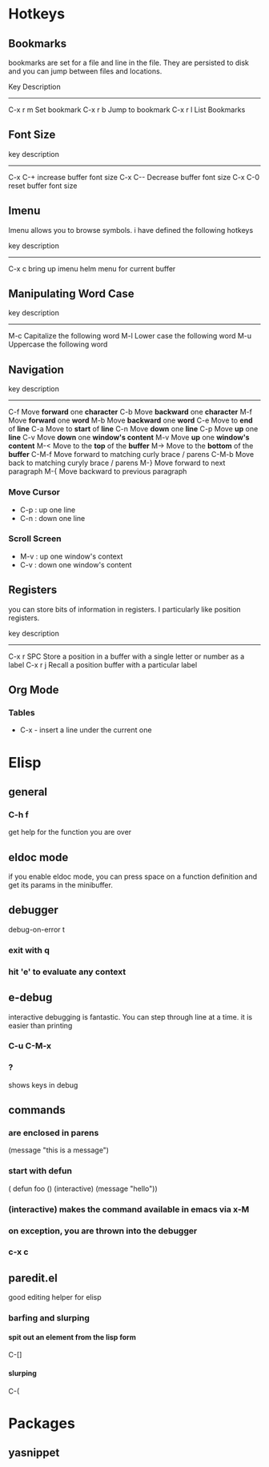 Hotkeys
=======

Bookmarks
---------

bookmarks are set for a file and line in the file. They are persisted to
disk and you can jump between files and locations.

  Key       Description
  --------- ------------------
  C-x r m   Set bookmark
  C-x r b   Jump to bookmark
  C-x r l   List Bookmarks

Font Size
---------

  key       description
  --------- ---------------------------
  C-x C-+   increase buffer font size
  C-x C--   Decrease buffer font size
  C-x C-0   reset buffer font size

Imenu
-----

Imenu allows you to browse symbols. i have defined the following hotkeys

  key     description
  ------- ---------------------------------------------
  C-x c   bring up imenu helm menu for current buffer

Manipulating Word Case
----------------------

  key   description
  ----- -------------------------------
  M-c   Capitalize the following word
  M-l   Lower case the following word
  M-u   Uppercase the following word

Navigation
----------

  key      description
  -------- -----------------------------------------------
  C-f      Move **forward** one **character**
  C-b      Move **backward** one **character**
  M-f      Move **forward** one **word**
  M-b      Move **backward** one **word**
  C-e      Move to **end** of **line**
  C-a      Move to **start** of **line**
  C-n      Move **down** one **line**
  C-p      Move **up** one **line**
  C-v      Move **down** one **window's content**
  M-v      Move **up** one **window's content**
  M-&lt;   Move to the **top** of the **buffer**
  M-&gt;   Move to the **bottom** of the **buffer**
  C-M-f    Move forward to matching curly brace / parens
  C-M-b    Move back to matching curyly brace / parens
  M-}      Move forward to next paragraph
  M-{      Move backward to previous paragraph

### Move Cursor

-   C-p : up one line
-   C-n : down one line

### Scroll Screen

-   M-v : up one window's context
-   C-v : down one window's content

Registers
---------

you can store bits of information in registers. I particularly like
position registers.

  key         description
  ----------- ------------------------------------------------------------------------
  C-x r SPC   Store a position in a buffer with a single letter or number as a label
  C-x r j     Recall a position buffer with a particular label

Org Mode
--------

### Tables

-   C-x - insert a line under the current one

Elisp
=====

general
-------

### C-h f

get help for the function you are over

eldoc mode
----------

if you enable eldoc mode, you can press space on a function definition
and get its params in the minibuffer.

debugger
--------

debug-on-error t

### exit with q

### hit 'e' to evaluate any context

e-debug
-------

interactive debugging is fantastic. You can step through line at a time.
it is easier than printing

### C-u C-M-x

### ?

shows keys in debug

commands
--------

### are enclosed in parens

(message "this is a message")

### start with defun

( defun foo () (interactive) (message "hello"))

### (interactive) makes the command available in emacs via x-M

### on exception, you are thrown into the debugger

### c-x c

paredit.el
----------

good editing helper for elisp

### barfing and slurping

#### spit out an element from the lisp form

C-\[\]

#### slurping

C-(

Packages
========

yasnippet
---------
